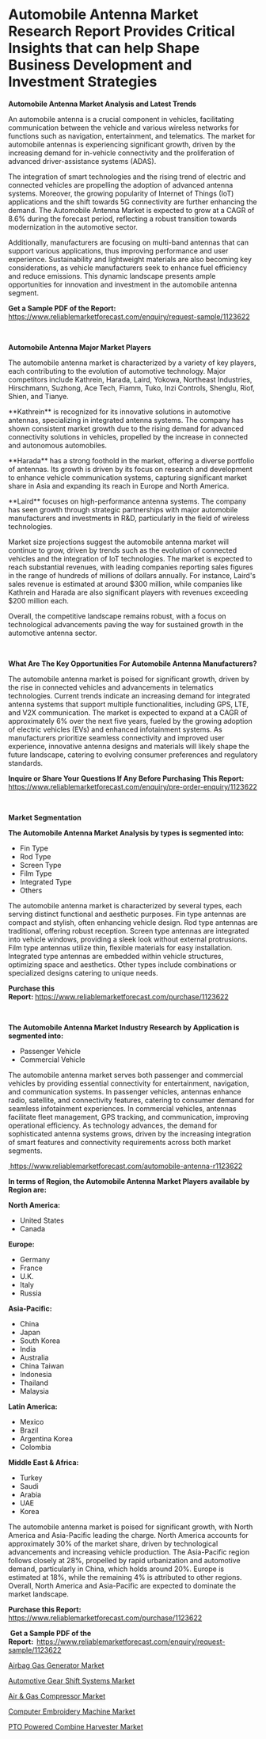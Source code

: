 <p><h1>Automobile Antenna Market Research Report Provides Critical Insights that can help Shape Business Development and Investment Strategies</h1></p><p><strong>Automobile Antenna Market Analysis and Latest Trends</strong></p>
<p><p>An automobile antenna is a crucial component in vehicles, facilitating communication between the vehicle and various wireless networks for functions such as navigation, entertainment, and telematics. The market for automobile antennas is experiencing significant growth, driven by the increasing demand for in-vehicle connectivity and the proliferation of advanced driver-assistance systems (ADAS). </p><p>The integration of smart technologies and the rising trend of electric and connected vehicles are propelling the adoption of advanced antenna systems. Moreover, the growing popularity of Internet of Things (IoT) applications and the shift towards 5G connectivity are further enhancing the demand. The Automobile Antenna Market is expected to grow at a CAGR of 8.6% during the forecast period, reflecting a robust transition towards modernization in the automotive sector.</p><p>Additionally, manufacturers are focusing on multi-band antennas that can support various applications, thus improving performance and user experience. Sustainability and lightweight materials are also becoming key considerations, as vehicle manufacturers seek to enhance fuel efficiency and reduce emissions. This dynamic landscape presents ample opportunities for innovation and investment in the automobile antenna segment.</p></p>
<p><strong>Get a Sample PDF of the Report:&nbsp;</strong> <a href="https://www.reliablemarketforecast.com/enquiry/request-sample/1123622?utm_campaign=1141&utm_medium=2&utm_source=Github&utm_content=ia&utm_term=01112024&utm_id=automobile-antenna">https://www.reliablemarketforecast.com/enquiry/request-sample/1123622</a></p>
<p>&nbsp;</p>
<p><strong>Automobile Antenna Major Market Players</strong></p>
<p><p>The automobile antenna market is characterized by a variety of key players, each contributing to the evolution of automotive technology. Major competitors include Kathrein, Harada, Laird, Yokowa, Northeast Industries, Hirschmann, Suzhong, Ace Tech, Fiamm, Tuko, Inzi Controls, Shenglu, Riof, Shien, and Tianye.</p><p>**Kathrein** is recognized for its innovative solutions in automotive antennas, specializing in integrated antenna systems. The company has shown consistent market growth due to the rising demand for advanced connectivity solutions in vehicles, propelled by the increase in connected and autonomous automobiles.</p><p>**Harada** has a strong foothold in the market, offering a diverse portfolio of antennas. Its growth is driven by its focus on research and development to enhance vehicle communication systems, capturing significant market share in Asia and expanding its reach in Europe and North America.</p><p>**Laird** focuses on high-performance antenna systems. The company has seen growth through strategic partnerships with major automobile manufacturers and investments in R&D, particularly in the field of wireless technologies. </p><p>Market size projections suggest the automobile antenna market will continue to grow, driven by trends such as the evolution of connected vehicles and the integration of IoT technologies. The market is expected to reach substantial revenues, with leading companies reporting sales figures in the range of hundreds of millions of dollars annually. For instance, Laird's sales revenue is estimated at around $300 million, while companies like Kathrein and Harada are also significant players with revenues exceeding $200 million each.</p><p>Overall, the competitive landscape remains robust, with a focus on technological advancements paving the way for sustained growth in the automotive antenna sector.</p></p>
<p>&nbsp;</p>
<p><strong>What Are The Key Opportunities For Automobile Antenna Manufacturers?</strong></p>
<p><p>The automobile antenna market is poised for significant growth, driven by the rise in connected vehicles and advancements in telematics technologies. Current trends indicate an increasing demand for integrated antenna systems that support multiple functionalities, including GPS, LTE, and V2X communication. The market is expected to expand at a CAGR of approximately 6% over the next five years, fueled by the growing adoption of electric vehicles (EVs) and enhanced infotainment systems. As manufacturers prioritize seamless connectivity and improved user experience, innovative antenna designs and materials will likely shape the future landscape, catering to evolving consumer preferences and regulatory standards.</p></p>
<p><strong>Inquire or Share Your Questions If Any Before Purchasing This Report:</strong> <a href="https://www.reliablemarketforecast.com/enquiry/pre-order-enquiry/1123622?utm_campaign=1141&utm_medium=2&utm_source=Github&utm_content=ia&utm_term=01112024&utm_id=automobile-antenna">https://www.reliablemarketforecast.com/enquiry/pre-order-enquiry/1123622</a></p>
<p>&nbsp;</p>
<p><strong>Market Segmentation</strong></p>
<p><strong>The Automobile Antenna Market Analysis by types is segmented into:</strong></p>
<p><ul><li>Fin Type</li><li>Rod Type</li><li>Screen Type</li><li>Film Type</li><li>Integrated Type</li><li>Others</li></ul></p>
<p><p>The automobile antenna market is characterized by several types, each serving distinct functional and aesthetic purposes. Fin type antennas are compact and stylish, often enhancing vehicle design. Rod type antennas are traditional, offering robust reception. Screen type antennas are integrated into vehicle windows, providing a sleek look without external protrusions. Film type antennas utilize thin, flexible materials for easy installation. Integrated type antennas are embedded within vehicle structures, optimizing space and aesthetics. Other types include combinations or specialized designs catering to unique needs.</p></p>
<p><strong>Purchase this Report:&nbsp;</strong><a href="https://www.reliablemarketforecast.com/purchase/1123622?utm_campaign=1141&utm_medium=2&utm_source=Github&utm_content=ia&utm_term=01112024&utm_id=automobile-antenna">https://www.reliablemarketforecast.com/purchase/1123622</a></p>
<p>&nbsp;</p>
<p><strong>The Automobile Antenna Market Industry Research by Application is segmented into:</strong></p>
<p><ul><li>Passenger Vehicle</li><li>Commercial Vehicle</li></ul></p>
<p><p>The automobile antenna market serves both passenger and commercial vehicles by providing essential connectivity for entertainment, navigation, and communication systems. In passenger vehicles, antennas enhance radio, satellite, and connectivity features, catering to consumer demand for seamless infotainment experiences. In commercial vehicles, antennas facilitate fleet management, GPS tracking, and communication, improving operational efficiency. As technology advances, the demand for sophisticated antenna systems grows, driven by the increasing integration of smart features and connectivity requirements across both market segments.</p></p>
<p><a href="https://www.reliablemarketforecast.com/automobile-antenna-r1123622?utm_campaign=1141&utm_medium=2&utm_source=Github&utm_content=ia&utm_term=01112024&utm_id=automobile-antenna">&nbsp;https://www.reliablemarketforecast.com/automobile-antenna-r1123622</a></p>
<p><strong>In terms of Region, the Automobile Antenna Market Players available by Region are:</strong></p>
<p>
    <p> <strong> North America: </strong>
        <ul>
            <li>United States</li>
            <li>Canada</li>
        </ul>
        </p> 
    <p> <strong> Europe: </strong>
        <ul>
            <li>Germany</li>
            <li>France</li>
            <li>U.K.</li>
            <li>Italy</li>
            <li>Russia</li>
        </ul>
        </p> 
    <p> <strong> Asia-Pacific: </strong>
        <ul>
            <li>China</li>
            <li>Japan</li>
            <li>South Korea</li>
            <li>India</li>
            <li>Australia</li>
            <li>China Taiwan</li>
            <li>Indonesia</li>
            <li>Thailand</li>
            <li>Malaysia</li>
        </ul>
        </p> 
    <p> <strong> Latin America: </strong>
        <ul>
            <li>Mexico</li>
            <li>Brazil</li>
            <li>Argentina Korea</li>
            <li>Colombia</li>
        </ul>
        </p> 
    <p> <strong> Middle East & Africa: </strong>
        <ul>
            <li>Turkey</li>
            <li>Saudi</li>
            <li>Arabia</li>
            <li>UAE</li>
            <li>Korea</li>
        </ul>
    </p>
    </p>
<p><p>The automobile antenna market is poised for significant growth, with North America and Asia-Pacific leading the charge. North America accounts for approximately 30% of the market share, driven by technological advancements and increasing vehicle production. The Asia-Pacific region follows closely at 28%, propelled by rapid urbanization and automotive demand, particularly in China, which holds around 20%. Europe is estimated at 18%, while the remaining 4% is attributed to other regions. Overall, North America and Asia-Pacific are expected to dominate the market landscape.</p></p>
<p><strong>Purchase this Report: </strong><a href="https://www.reliablemarketforecast.com/purchase/1123622?utm_campaign=1141&utm_medium=2&utm_source=Github&utm_content=ia&utm_term=01112024&utm_id=automobile-antenna">https://www.reliablemarketforecast.com/purchase/1123622</a></p>
<p>&nbsp;<strong>Get a Sample PDF of the Report:&nbsp;&nbsp;</strong><a href="https://www.reliablemarketforecast.com/enquiry/request-sample/1123622?utm_campaign=1141&utm_medium=2&utm_source=Github&utm_content=ia&utm_term=01112024&utm_id=automobile-antenna">https://www.reliablemarketforecast.com/enquiry/request-sample/1123622</a></p>
<p><strong></strong></p>
<p><p><a href="https://github.com/siennagx1ahafter/Market-Research-Report-List-1/blob/main/airbag-gas-generator-market.md?utm_campaign=1141&utm_medium=2&utm_source=Github&utm_content=ia&utm_term=01112024&utm_id=automobile-antenna">Airbag Gas Generator Market</a></p><p><a href="https://github.com/cairotmbrowne3cq/Market-Research-Report-List-1/blob/main/automotive-gear-shift-systems-market.md?utm_campaign=1141&utm_medium=2&utm_source=Github&utm_content=ia&utm_term=01112024&utm_id=automobile-antenna">Automotive Gear Shift Systems Market</a></p><p><a href="https://issuu.com/reportprime-2/docs/air-gas-compressor-market-size-2030_70b6a578fb0122?utm_campaign=1141&utm_medium=2&utm_source=Github&utm_content=ia&utm_term=01112024&utm_id=automobile-antenna">Air & Gas Compressor Market</a></p><p><a href="https://www.linkedin.com/pulse/global-computer-embroidery-machine-market-analysis-trends-tmppf?utm_campaign=1141&utm_medium=2&utm_source=Github&utm_content=ia&utm_term=01112024&utm_id=automobile-antenna">Computer Embroidery Machine Market</a></p><p><a href="https://www.linkedin.com/pulse/global-pto-powered-combine-harvester-market-focus-product-nzuyc?utm_campaign=1141&utm_medium=2&utm_source=Github&utm_content=ia&utm_term=01112024&utm_id=automobile-antenna">PTO Powered Combine Harvester Market</a></p></p>